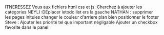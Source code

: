 ITNERESSEZ Vous aux fichiers html css et js. 
Cherchez à ajouter les categories 
NEYLI :DEplacer letodo list ers la gauche
NATHAN : supprimer les pages initules changer le couleur d'arriere plan bien positionner le footer
Steve : Ajouter les priorité tel que important négligable
Ajouter un checkbox  favorite dans le panel
